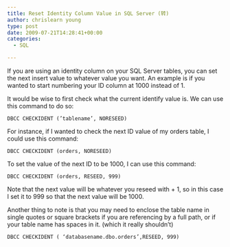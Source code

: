 ```yaml
---
title: Reset Identity Column Value in SQL Server (转)
author: chrislearn young
type: post
date: 2009-07-21T14:28:41+00:00
categories:
  - SQL

---
```

If you are using an identity column on your SQL Server tables, you can set the next insert value to whatever value you want. An example is if you wanted to start numbering your ID column at 1000 instead of 1.

It would be wise to first check what the current identify value is. We can use this command to do so:

```
DBCC CHECKIDENT (’tablename’, NORESEED)
```

For instance, if I wanted to check the next ID value of my orders table, I could use this command:

```
DBCC CHECKIDENT (orders, NORESEED)
```

To set the value of the next ID to be 1000, I can use this command:

```
DBCC CHECKIDENT (orders, RESEED, 999)
```

Note that the next value will be whatever you reseed with + 1, so in this case I set it to 999 so that the next value will be 1000.

Another thing to note is that you may need to enclose the table name in single quotes or square brackets if you are referencing by a full path, or if your table name has spaces in it. (which it really shouldn’t)

```
DBCC CHECKIDENT ( ‘databasename.dbo.orders’,RESEED, 999)
```